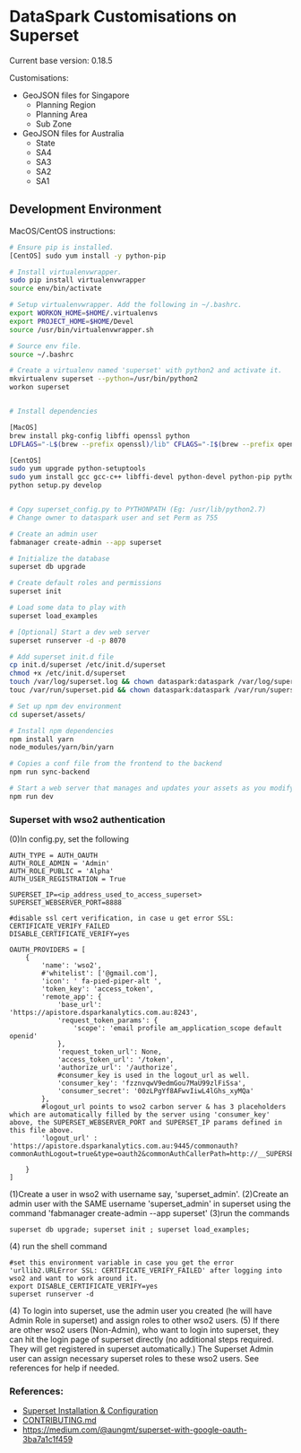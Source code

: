 # DataSpark Customisations on Superset

Current base version: 0.18.5

Customisations:

* GeoJSON files for Singapore
    * Planning Region
    * Planning Area
    * Sub Zone
* GeoJSON files for Australia
    * State
    * SA4
    * SA3
    * SA2
    * SA1

## Development Environment

MacOS/CentOS instructions:

```bash
# Ensure pip is installed.
[CentOS] sudo yum install -y python-pip

# Install virtualenvwrapper.
sudo pip install virtualenvwrapper
source env/bin/activate

# Setup virtualenvwrapper. Add the following in ~/.bashrc.
export WORKON_HOME=$HOME/.virtualenvs
export PROJECT_HOME=$HOME/Devel
source /usr/bin/virtualenvwrapper.sh

# Source env file.
source ~/.bashrc

# Create a virtualenv named 'superset' with python2 and activate it.
mkvirtualenv superset --python=/usr/bin/python2
workon superset 


# Install dependencies

[MacOS]
brew install pkg-config libffi openssl python
LDFLAGS="-L$(brew --prefix openssl)/lib" CFLAGS="-I$(brew --prefix openssl)/include" python setup.py develop

[CentOS]
sudo yum upgrade python-setuptools
sudo yum install gcc gcc-c++ libffi-devel python-devel python-pip python-wheel openssl-devel libsasl2-devel openldap-devel postgresql-devel nodejs npm
python setup.py develop


# Copy superset_config.py to PYTHONPATH (Eg: /usr/lib/python2.7)
# Change owner to dataspark user and set Perm as 755

# Create an admin user
fabmanager create-admin --app superset

# Initialize the database
superset db upgrade

# Create default roles and permissions
superset init

# Load some data to play with
superset load_examples

# [Optional] Start a dev web server
superset runserver -d -p 8070

# Add superset init.d file
cp init.d/superset /etc/init.d/superset
chmod +x /etc/init.d/superset
touch /var/log/superset.log && chown dataspark:dataspark /var/log/superset.log
touc /var/run/superset.pid && chown dataspark:dataspark /var/run/superset.pid

# Set up npm dev environment
cd superset/assets/

# Install npm dependencies
npm install yarn
node_modules/yarn/bin/yarn

# Copies a conf file from the frontend to the backend
npm run sync-backend

# Start a web server that manages and updates your assets as you modify them
npm run dev
```


### Superset with wso2 authentication

(0)In config.py, set the following
```
AUTH_TYPE = AUTH_OAUTH
AUTH_ROLE_ADMIN = 'Admin'
AUTH_ROLE_PUBLIC = 'Alpha'
AUTH_USER_REGISTRATION = True

SUPERSET_IP=<ip_address_used_to_access_superset>
SUPERSET_WEBSERVER_PORT=8888

#disable ssl cert verification, in case u get error SSL: CERTIFICATE_VERIFY_FAILED
DISABLE_CERTIFICATE_VERIFY=yes

OAUTH_PROVIDERS = [
    {
        'name': 'wso2',
        #'whitelist': ['@gmail.com'],
        'icon': ' fa-pied-piper-alt ',
        'token_key': 'access_token',
        'remote_app': {
            'base_url': 'https://apistore.dsparkanalytics.com.au:8243',
            'request_token_params': {
                'scope': 'email profile am_application_scope default openid'
            },
            'request_token_url': None,
            'access_token_url': '/token',
            'authorize_url': '/authorize',
            #consumer_key is used in the logout_url as well.
            'consumer_key': 'fzznvqwV9edmGou7MaU99zlFiSsa',
            'consumer_secret': '00zLPgYf8AFwvIiwL4lGhs_xyMQa'
        },
        #logout_url points to wso2 carbon server & has 3 placeholders which are automatically filled by the server using 'consumer_key' above, the SUPERSET_WEBSERVER_PORT and SUPERSET_IP params defined in this file above.
        'logout_url' : 'https://apistore.dsparkanalytics.com.au:9445/commonauth?commonAuthLogout=true&type=oauth2&commonAuthCallerPath=http://__SUPERSETIP__:__SUPERSETPORT__/logout&relyingParty=__CONSUMERKEY__'

    }
]
```
(1)Create a user in wso2 with username say, 'superset_admin'.
(2)Create an admin user with the SAME username 'superset_admin' in superset using the command 'fabmanager create-admin --app superset'
(3)run the commands

```
superset db upgrade; superset init ; superset load_examples;
```
(4) run the shell command 
```
#set this environment variable in case you get the error 'urllib2.URLError SSL: CERTIFICATE_VERIFY_FAILED' after logging into wso2 and want to work around it.
export DISABLE_CERTIFICATE_VERIFY=yes
superset runserver -d
```
 
(4) To login into superset, use the admin user you created (he will have Admin Role in superset) and assign roles to other wso2 users.
(5) If there are other wso2 users (Non-Admin), who want to login into superset, 
they can hit the login page of superset directly (no additional steps required. They will get registered in superset automatically.)
The Superset Admin user can assign necessary superset roles to these wso2 users.
See references for help if needed.

### References:

* [Superset Installation & Configuration](https://superset.incubator.apache.org/installation.html)
* [CONTRIBUTING.md](CONTRIBUTING.md)
* https://medium.com/@aungmt/superset-with-google-oauth-3ba7a1c1f459
